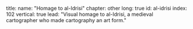 title: 
    name: "Homage to al-Idrisi"
    chapter: other
    long: true
id: al-idrisi
index: 102
vertical: true
lead: "Visual homage to al-Idrisi, a medieval<br>cartographer who made cartography an art form."